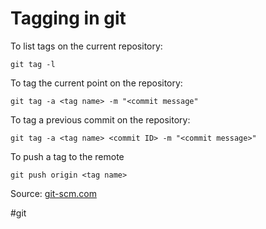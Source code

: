 # Tagging in git
To list tags on the current repository:

`git tag -l`

To tag the current point on the repository:

`git tag -a <tag name> -m "<commit message"`

To tag a previous commit on the repository:

`git tag -a <tag name> <commit ID> -m "<commit message>"`

To push a tag to the remote

`git push origin <tag name>`

Source:  [git-scm.com](https://git-scm.com/book/en/v2/Git-Basics-Tagging)

#git
